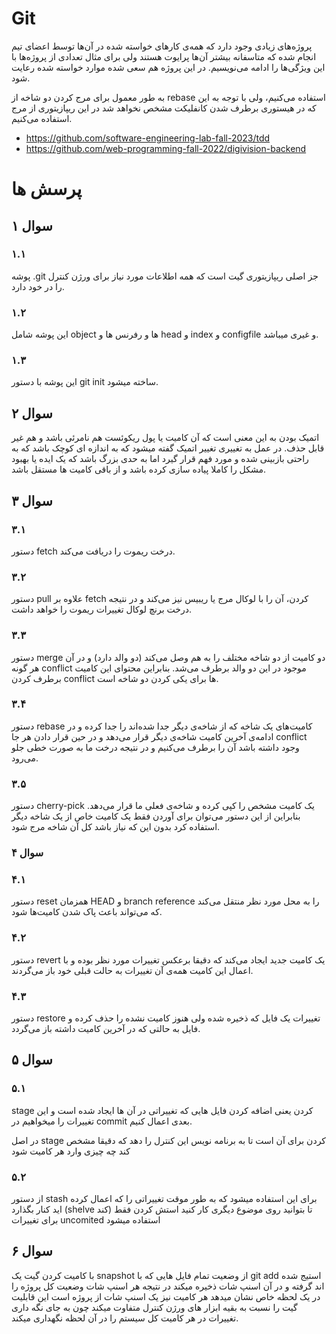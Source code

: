 # Git
پروژه‌های زیادی وجود دارد که همه‌ی کارهای خواسته شده در آن‌ها توسط اعضای تیم انجام شده که متاسفانه بیشتر آن‌ها پرایوت هستند ولی برای مثال تعدادی از پروژه‌ها با این ویژگی‌ها را ادامه می‌نویسیم. در این پروژه هم سعی شده موارد خواسته شده رعایت شود.

به طور معمول برای مرج کردن دو شاخه از rebase استفاده می‌کنیم، ولی با توجه به این که در هیستوری برطرف شدن کانفلیکت مشخص نخواهد شد در این ریپازیتوری از مرج استفاده می‌کنیم.

- https://github.com/software-engineering-lab-fall-2023/tdd
- https://github.com/web-programming-fall-2022/digivision-backend


# پرسش ها
## سوال ۱
### ۱.۱
پوشه .git  جز اصلی ریپازیتوری گیت است که همه  اطلاعات مورد نیاز برای ورژن کنترل را در  خود دارد.

### ۱.۲
 این پوشه شامل object ها و رفرنس ها و head و index و configfile و غیری میباشد.
 
### ۱.۳
این پوشه با دستور git init ساخته میشود.

## سوال ۲
 اتمیک بودن به این معنی است که آن کامیت یا پول ریکوئست هم نامرئی باشد و هم غیر قابل حذف. در عمل به تغییری تغییر اتمیک گفته میشود که به اندازه ای کوچک باشد که به راحتی بازبینی شده و مورد فهم قرار گیرد اما به حدی بزرگ باشد که یک ایده یا بهبود مشکل را کاملا پیاده سازی کرده باشد و از باقی کامیت ها مستقل باشد.

## سوال ۳
### ۳.۱
دستور fetch درخت ریموت را دریافت می‌کند.
### ۳.۲
دستور pull علاوه بر fetch کردن، آن را با لوکال مرج یا ریبیس نیز می‌کند و در نتیجه درخت برنچ لوکال تغییرات ریموت را خواهد داشت.
### ۳.۳
دستور merge دو کامیت از دو شاخه مختلف را به هم وصل می‌کند (دو والد دارد) و در آن هر گونه conflict موجود در این دو والد برطرف می‌شد. بنابراین محتوای این کامیت برطرف کردن conflict ها برای یکی کردن دو شاخه است.
### ۳.۴
دستور rebase کامیت‌های یک شاخه که از شاخه‌ی دیگر جدا شده‌اند را جدا کرده و در ادامه‌ی آخرین کامیت شاخه‌ی دیگر قرار می‌دهد و در حین قرار دادن هر جا conflict وجود داشته باشد آن را برطرف می‌کنیم و در نتیجه درخت ما به صورت خطی جلو می‌رود.
### ۳.۵
دستور cherry-pick یک کامیت مشخص را کپی کرده و شاخه‌ی فعلی ما قرار می‌دهد. بنابراین از این دستور می‌توان برای آوردن فقط یک کامیت خاص از یک شاخه دیگر استفاده کرد بدون این که نیاز باشد کل آن شاخه مرج شود.

### سوال ۴
### ۴.۱
دستور reset همزمان HEAD و branch reference را به محل مورد نظر منتقل می‌کند که می‌تواند باعث پاک شدن کامیت‌ها شود.
### ۴.۲
دستور revert یک کامیت جدید ایجاد می‌کند که دقیقا برعکس تغییرات مورد نظر بوده و با اعمال این کامیت همه‌ی آن تغییرات به حالت قبلی خود باز می‌گردند.
### ۴.۳
دستور restore تغییرات یک فایل که ذخیره شده ولی هنوز کامیت نشده را حذف کرده و فایل به حالتی که در آخرین کامیت داشته باز می‌گردد.

## سوال ۵

### ۵.۱
stage کردن یعنی اضافه کردن فایل هایی که تغییراتی در آن ها ایجاد شده است و این تغییرات را میخواهیم در commit بعدی اعمال کنیم.

در اصل stage کردن برای آن است تا به برنامه نویس این کنترل را دهد که دقیقا مشخص کند چه چیزی وارد هر کامیت شود

### ۵.۲
از دستور stash برای این استفاده میشود که به طور موقت تغییراتی را که اعمال کرده اید کنار بگذارد (shelve کند) تا بتوانید روی موضوع دیگری کار کنید
استش کردن فقط برای تغییرات uncomited استفاده میشود

## سوال ۶

با کامیت کردن گیت یک snapshot از وضعیت تمام فایل هایی که با git add استیج شده اند گرفته و در آن اسنپ شات ذخیره میکند
در نتیجه هر اسنپ شات وضعیت کل پروژه را در یک لحظه خاص نشان میدهد
هر کامیت نیز یک اسنپ شات از پروژه است
این قابلیت گیت را نسبت به بقیه ابزار های ورژن کنترل متفاوت میکند چون به جای نگه داری تغییرات در هر کامیت کل سیستم را در آن لحظه نگهداری میکند.
